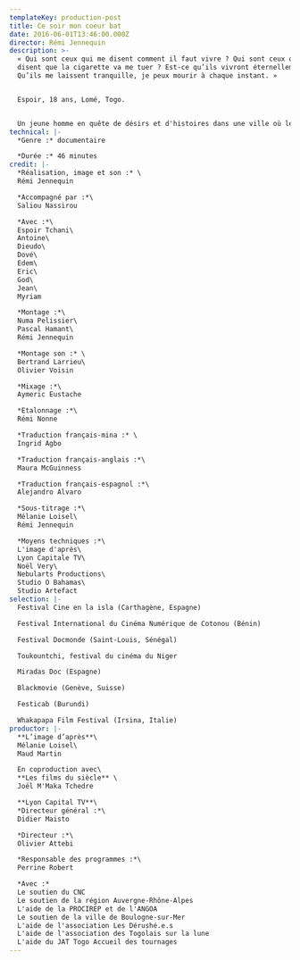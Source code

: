 ```yaml
---
templateKey: production-post
title: Ce soir mon coeur bat
date: 2016-06-01T13:46:00.000Z
director: Rémi Jennequin
description: >-
  « Qui sont ceux qui me disent comment il faut vivre ? Qui sont ceux qui me
  disent que la cigarette va me tuer ? Est-ce qu’ils vivront éternellement eux ?
  Qu’ils me laissent tranquille, je peux mourir à chaque instant. »


  Espoir, 18 ans, Lomé, Togo.


  Un jeune homme en quête de désirs et d'histoires dans une ville où le monde semble disparaître. Espoir ou le portrait d'une adolescence togolaise écorchée. Dans la poussière des rues de Lomé, je suis le serpentement accidenté de cet adolescent qui s'éprouve, dans une tension fragile vers le monde adulte.
technical: |-
  *Genre :* documentaire

  *Durée :* 46 minutes
credit: |-
  *Réalisation, image et son :* \
  Rémi Jennequin

  *Accompagné par :*\
  Saliou Nassirou

  *Avec :*\
  Espoir Tchani\
  Antoine\
  Dieudo\
  Dové\
  Edem\
  Eric\
  God\
  Jean\
  Myriam

  *Montage :*\
  Numa Pelissier\
  Pascal Hamant\
  Rémi Jennequin

  *Montage son :* \
  Bertrand Larrieu\
  Olivier Voisin

  *Mixage :*\
  Aymeric Eustache

  *Etalonnage :*\
  Rémi Nonne

  *Traduction français-mina :* \
  Ingrid Agbo

  *Traduction français-anglais :*\
  Maura McGuinness

  *Traduction français-espagnol :*\
  Alejandro Alvaro

  *Sous-titrage :*\
  Mélanie Loisel\
  Rémi Jennequin

  *Moyens techniques :*\
  L'image d'après\
  Lyon Capitale TV\
  Noël Very\
  Nebularts Productions\
  Studio O Bahamas\
  Studio Artefact
selection: |-
  Festival Cine en la isla (Carthagène, Espagne)

  Festival International du Cinéma Numérique de Cotonou (Bénin)

  Festival Docmonde (Saint-Louis, Sénégal)

  Toukountchi, festival du cinéma du Niger

  Miradas Doc (Espagne)

  Blackmovie (Genève, Suisse)

  Festicab (Burundi)

  Whakapapa Film Festival (Irsina, Italie)
productor: |-
  **L’image d’après**\
  Mélanie Loisel\
  Maud Martin

  En coproduction avec\
  **Les films du siècle** \
  Joël M'Maka Tchedre

  **Lyon Capital TV**\
  *Directeur général :*\
  Didier Maisto

  *Directeur :*\
  Olivier Attebi

  *Responsable des programmes :*\
  Perrine Robert

  *Avec :*
  Le soutien du CNC
  Le soutien de la région Auvergne-Rhône-Alpes
  L'aide de la PROCIREP et de l'ANGOA
  Le soutien de la ville de Boulogne-sur-Mer
  L'aide de l'association Les Dérushé.e.s
  L'aide de l'association des Togolais sur la lune 
  L'aide du JAT Togo Accueil des tournages
---
```

